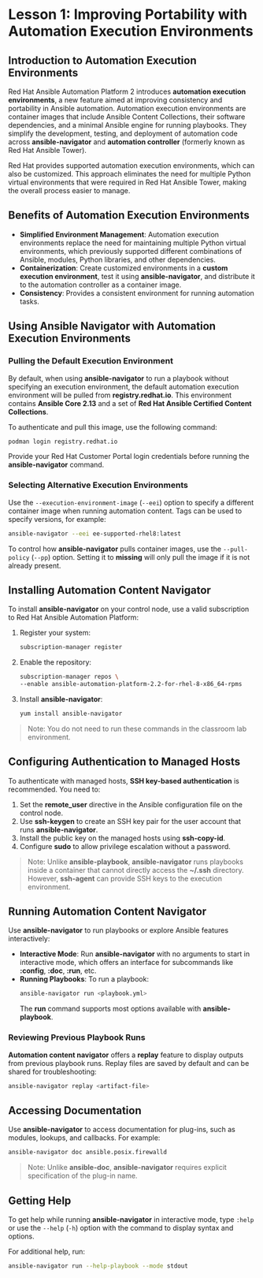 # Lesson 1: Improving Portability with Automation Execution Environments

## Introduction to Automation Execution Environments

Red Hat Ansible Automation Platform 2 introduces **automation execution environments**, a new feature aimed at improving consistency and portability in Ansible automation. Automation execution environments are container images that include Ansible Content Collections, their software dependencies, and a minimal Ansible engine for running playbooks. They simplify the development, testing, and deployment of automation code across **ansible-navigator** and **automation controller** (formerly known as Red Hat Ansible Tower).

Red Hat provides supported automation execution environments, which can also be customized. This approach eliminates the need for multiple Python virtual environments that were required in Red Hat Ansible Tower, making the overall process easier to manage.

## Benefits of Automation Execution Environments

- **Simplified Environment Management**: Automation execution environments replace the need for maintaining multiple Python virtual environments, which previously supported different combinations of Ansible, modules, Python libraries, and other dependencies.
- **Containerization**: Create customized environments in a **custom execution environment**, test it using **ansible-navigator**, and distribute it to the automation controller as a container image.
- **Consistency**: Provides a consistent environment for running automation tasks.

## Using Ansible Navigator with Automation Execution Environments

### Pulling the Default Execution Environment

By default, when using **ansible-navigator** to run a playbook without specifying an execution environment, the default automation execution environment will be pulled from **registry.redhat.io**. This environment contains **Ansible Core 2.13** and a set of **Red Hat Ansible Certified Content Collections**.

To authenticate and pull this image, use the following command:

```bash
podman login registry.redhat.io
```

Provide your Red Hat Customer Portal login credentials before running the **ansible-navigator** command.

### Selecting Alternative Execution Environments

Use the `--execution-environment-image` (`--eei`) option to specify a different container image when running automation content. Tags can be used to specify versions, for example:

```bash
ansible-navigator --eei ee-supported-rhel8:latest
```

To control how **ansible-navigator** pulls container images, use the `--pull-policy` (`--pp`) option. Setting it to **missing** will only pull the image if it is not already present.

## Installing Automation Content Navigator

To install **ansible-navigator** on your control node, use a valid subscription to Red Hat Ansible Automation Platform:

1. Register your system:
   ```bash
   subscription-manager register
   ```
2. Enable the repository:
   ```bash
   subscription-manager repos \
   --enable ansible-automation-platform-2.2-for-rhel-8-x86_64-rpms
   ```
3. Install **ansible-navigator**:
   ```bash
   yum install ansible-navigator
   ```

> Note: You do not need to run these commands in the classroom lab environment.

## Configuring Authentication to Managed Hosts

To authenticate with managed hosts, **SSH key-based authentication** is recommended. You need to:

1. Set the **remote_user** directive in the Ansible configuration file on the control node.
2. Use **ssh-keygen** to create an SSH key pair for the user account that runs **ansible-navigator**.
3. Install the public key on the managed hosts using **ssh-copy-id**.
4. Configure **sudo** to allow privilege escalation without a password.

> Note: Unlike **ansible-playbook**, **ansible-navigator** runs playbooks inside a container that cannot directly access the **~/.ssh** directory. However, **ssh-agent** can provide SSH keys to the execution environment.

## Running Automation Content Navigator

Use **ansible-navigator** to run playbooks or explore Ansible features interactively:

- **Interactive Mode**: Run **ansible-navigator** with no arguments to start in interactive mode, which offers an interface for subcommands like **:config**, **:doc**, **:run**, etc.
- **Running Playbooks**: To run a playbook:
  ```bash
  ansible-navigator run <playbook.yml>
  ```
  The **run** command supports most options available with **ansible-playbook**.

### Reviewing Previous Playbook Runs

**Automation content navigator** offers a **replay** feature to display outputs from previous playbook runs. Replay files are saved by default and can be shared for troubleshooting:

```bash
ansible-navigator replay <artifact-file>
```

## Accessing Documentation

Use **ansible-navigator** to access documentation for plug-ins, such as modules, lookups, and callbacks. For example:

```bash
ansible-navigator doc ansible.posix.firewalld
```

> Note: Unlike **ansible-doc**, **ansible-navigator** requires explicit specification of the plug-in name.

## Getting Help

To get help while running **ansible-navigator** in interactive mode, type `:help` or use the `--help` (`-h`) option with the command to display syntax and options.

For additional help, run:

```bash
ansible-navigator run --help-playbook --mode stdout
```

